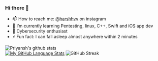 ### Hi there 👋
- 📫 How to reach me: [@harshhvv](https://www.instagram.com/harshhvv/)  on instagram
- 🌱 I’m currently learning Pentesting, linux, C++, Swift and iOS app dev
- 🔭 Cybersecurity enthusiast
- ⚡ Fun fact: I can fall asleep almost anywhere within 2 minutes

![Priyansh's github stats](https://github-readme-stats.vercel.app/api?username=harshhvv&show_icons=true&count_private=true&theme=omni) 
<br>
  [![My GitHub Language Stats](https://github-readme-stats.vercel.app/api/top-langs/?username=harshhvv&langs_count=5&theme=omni)]()
![GitHub Streak](http://github-readme-streak-stats.herokuapp.com?user=harshhvv&theme=omni)
 
<!--
**harshhvv/harshhvv** is a ✨ _special_ ✨ repository because its `README.md` (this file) appears on your GitHub profile.

Here are some ideas to get you started:

- 🔭 I’m currently working on ...
- 🌱 I’m currently learning ...
- 👯 I’m looking to collaborate on ...
- 🤔 I’m looking for help with ...
- 💬 Ask me about ...
- 📫 How to reach me: ...
- 😄 Pronouns: ...
- ⚡ Fun fact: ...
-->

